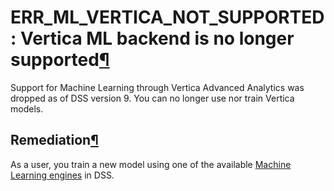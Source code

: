 ERR\_ML\_VERTICA\_NOT\_SUPPORTED: Vertica ML backend is no longer supported[¶](#err-ml-vertica-not-supported-vertica-ml-backend-is-no-longer-supported "Permalink to this heading")
===================================================================================================================================================================================


Support for Machine Learning through Vertica Advanced Analytics was dropped as of DSS version 9\. You can no longer use nor train Vertica models.



Remediation[¶](#remediation "Permalink to this heading")
--------------------------------------------------------


As a user, you train a new model using one of the available [Machine Learning engines](../../machine-learning/algorithms/index.html) in DSS.